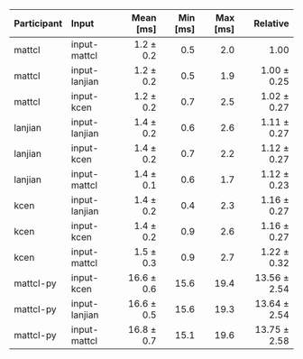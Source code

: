| Participant | Input | Mean [ms] | Min [ms] | Max [ms] | Relative |
|:---|:---|---:|---:|---:|---:|
| mattcl | input-mattcl | 1.2 ± 0.2 | 0.5 | 2.0 | 1.00 |
| mattcl | input-lanjian | 1.2 ± 0.2 | 0.5 | 1.9 | 1.00 ± 0.25 |
| mattcl | input-kcen | 1.2 ± 0.2 | 0.7 | 2.5 | 1.02 ± 0.27 |
| lanjian | input-lanjian | 1.4 ± 0.2 | 0.6 | 2.6 | 1.11 ± 0.27 |
| lanjian | input-kcen | 1.4 ± 0.2 | 0.7 | 2.2 | 1.12 ± 0.27 |
| lanjian | input-mattcl | 1.4 ± 0.1 | 0.6 | 1.7 | 1.12 ± 0.23 |
| kcen | input-lanjian | 1.4 ± 0.2 | 0.4 | 2.3 | 1.16 ± 0.27 |
| kcen | input-kcen | 1.4 ± 0.2 | 0.9 | 2.6 | 1.16 ± 0.27 |
| kcen | input-mattcl | 1.5 ± 0.3 | 0.9 | 2.7 | 1.22 ± 0.32 |
| mattcl-py | input-kcen | 16.6 ± 0.6 | 15.6 | 19.4 | 13.56 ± 2.54 |
| mattcl-py | input-lanjian | 16.6 ± 0.5 | 15.6 | 19.3 | 13.64 ± 2.54 |
| mattcl-py | input-mattcl | 16.8 ± 0.7 | 15.1 | 19.6 | 13.75 ± 2.58 |
